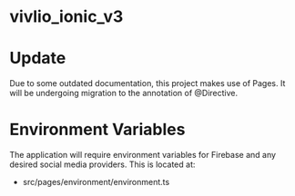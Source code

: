 # vivlio_ionic_v3

# Update
Due to some outdated documentation, this project makes use of Pages.  It will be undergoing migration to the annotation of @Directive.

# Environment Variables
The application will require environment variables for Firebase and any desired social media providers.  This is located at:
  * src/pages/environment/environment.ts
  
